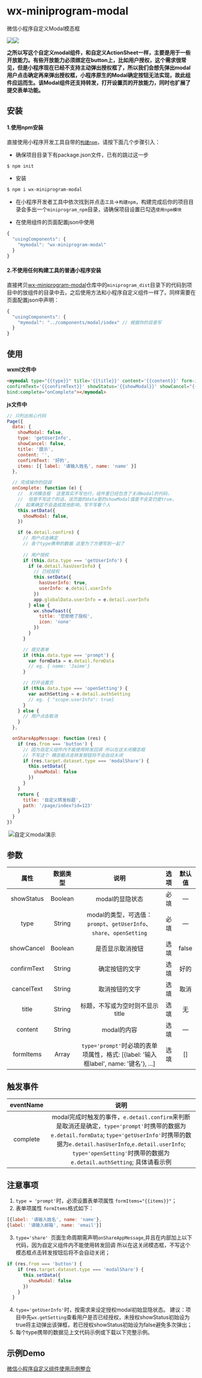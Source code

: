 # wx-miniprogram-modal
微信小程序自定义Modal模态框

[![](https://img.shields.io/npm/dm/wx-miniprogram-modal.svg?style=popout)](https://www.npmjs.com/package/wx-miniprogram-modal)[![](https://img.shields.io/badge/dynamic/json.svg?label=version&url=https%3A%2F%2Fraw.githubusercontent.com%2FJaimeCheng%2Fwx-miniprogram-modal%2Fmaster%2Fpackage.json&query=version&colorB=blue&prefix=%20&suffix=%20)](https://www.npmjs.com/package/wx-miniprogram-modal)


 **之所以写这个自定义modal组件，和自定义ActionSheet一样，主要是用于一些开放能力。有些开放能力必须绑定在button上，比如用户授权，这个需求很常见，但是小程序现在已经不支持主动弹出授权框了，所以我们会想先弹出modal用户点击确定再来弹出授权框，小程序原生的Modal确定按钮无法实现，故此组件应运而生。该Modal组件还支持转发，打开设置页的开放能力，同时也扩展了提交表单功能。**

## 安装
#### 1.使用npm安装
直接使用小程序开发工具自带的[```构建npm```](https://developers.weixin.qq.com/miniprogram/dev/devtools/npm.html)，请按下面几个步骤引入：
- 确保项目目录下有package.json文件，已有的跳过这一步
``` bash
$ npm init
```
- 安装
``` bash
$ npm i wx-miniprogram-modal
```
- 在小程序开发者工具中依次找到并点击`工具`->`构建npm`，构建完成后你的项目目录会多出一个`miniprogram_npm`目录，请确保项目设置已勾选`使用npm模块`

- 在使用组件的页面配置json中使用
```js
{
  "usingComponents": {
    "mymodal": "wx-miniprogram-modal"
  }
}
```
#### 2.不使用任何构建工具的普通小程序安装
直接拷贝[wx-miniprogram-modal](https://github.com/JaimeCheng/wx-miniprogram-modal)仓库中的`miniprogram_dist`目录下的代码到项目中的放组件的目录中去，之后使用方法和小程序自定义组件一样了。同样需要在页面配置json中声明：
```js
{
  "usingComponents": {
    "mymodal": "../components/modal/index" // 根据你的目录写
  }
}
```

## 使用
**wxml文件中**
```html
<mymodal type="{{type}}" title='{{title}}' content='{{content}}' form-items="{{items}}"
confirmText='{{confirmText}}' showStatus='{{showModal}}' showCancel="{{showCancel}}" 
bind:complete="onComplete"></mymodal>
```
**js文件中**
```js
// 只列出核心代码
Page({
  data: {
    showModal: false,
    type: 'getUserInfo',
    showCancel: false,
    title: '提示',
    content: '',
    confirmText: '好的',
    items: [{ label: '请输入姓名', name: 'name' }]
  },

  // 完成操作的回调
  onComplete: function (e) {
    //  关闭模态框  这里其实不写也行，组件里已经包含了关闭modal的代码，
    //  但是不写这个的话，该页面的data里的showModal值是不会变仍是true，
   //  如果确定不会造成其他影响，写不写看个人
    this.setData({
      showModal: false,
    })

    if (e.detail.confirm) {
      // 用户点击确定
      // 各个type携带的数据 这里为了方便写到一起了
      
      // 用户授权
      if (this.data.type === 'getUserInfo') {
        if (e.detail.hasUserInfo) {
          // 已经授权
          this.setData({
            hasUserInfo: true,
            userInfo: e.detail.userInfo
          })
          app.globalData.userInfo = e.detail.userInfo
        } else {
          wx.showToast({
            title: '您拒绝了授权',
            icon: 'none'
          })
        }
      }

      // 提交表单
      if (this.data.type === 'prompt') {
        var formData = e.detail.formData
        // eg. { name: 'Jaime'}
      }

      // 打开设置页
      if (this.data.type === 'openSetting') {
        var authSetting = e.detail.authSetting
        // eg. { "scope.userInfo": true}
      }
    } else {
      // 用户点击取消
    }
  },

  onShareAppMessage: function (res) {
    if (res.from === 'button') {
      // 因为自定义组件内不能使用转发回调 所以在这关闭模态框
      // 不写这个 模态框点击转发按钮将不会自动关闭 
      if (res.target.dataset.type === 'modalShare') {
        this.setData({
          showModal: false
        })
      }
    }
    return {
      title: '自定义转发标题',
      path: '/page/index?id=123'
    }
  }
})
```
​                                                                  ![自定义modal演示](https://ws1.sinaimg.cn/large/005z3BWwly1fyulcbtzcng306k0bndr2.gif)

## 参数
| 属性 | 数据类型 | 说明 | 选项 | 默认值 |
| :--: | :--: | :--: | :--: | :--: |
| showStatus | Boolean | modal的显隐状态 | 必填 | — |
| type | String |modal的类型，可选值：`prompt`、`getUserInfo`、`share`、`openSetting` | 必填 | — |
| showCancel | Boolean | 是否显示取消按钮 |  选填 | false |
| confirmText | String | 确定按钮的文字 |  选填 | 好的 |
| cancelText | String | 取消按钮的文字 |  选填 | 取消 |
| title | String | 标题，不写或为空时则不显示title |  选填 | 无 |
| content | String | modal的内容 |  选填 | — |
| formItems | Array | `type='prompt'`时必填的表单项属性，格式: [{label: '输入框label', name: '键名'}, ...] |  选填 | [] |
## 触发事件
| eventName | 说明 |
| :--: | :--: |
| complete | modal完成时触发的事件，`e.detail.confirm`来判断是取消还是确定，`type='prompt'`时携带的数据为`e.detail.formData`; `type='getUserInfo'`时携带的数据为`e.detail.hasUserInfo`,`e.detail.userInfo`; `type='openSetting'`时携带的数据为`e.detail.authSetting`; 具体请看示例|
## 注意事项
1. `type = 'prompt'`时，必须设置表单项属性 `formItems="{{items}}"`；
2. 表单项属性 `formItems`格式如下：
```js
[{label: '请输入姓名', name: 'name'}, 
{label: '请输入邮箱', name: 'email'}]
```
3. `type='share' `页面生命周期需声明`onShareAppMessage`,并且在内部加上以下代码，因为自定义组件内不能使用转发回调 所以在这关闭模态框，不写这个 模态框点击转发按钮后将不会自动关闭；
```js
if (res.from === 'button') {
    if (res.target.dataset.type === 'modalShare') {
      this.setData({
        showModal: false
      })
    }
  }
```
4. `type='getUserInfo'`时，按需求来设定授权modal初始显隐状态。
建议：项目中先`wx.getSetting`查看用户是否已经授权，未授权showStatus初始设为true将主动弹出该弹框，若已授权showStatus初始设为false避免多次弹出；
5. 每个type携带的数据见上文代码示例或下载以下完整示例。
## 示例Demo
[微信小程序自定义组件使用示例整合](https://github.com/JaimeCheng/weapp-components)

